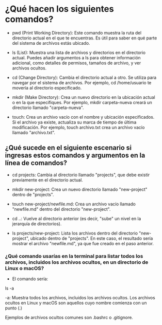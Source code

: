 # ¿Qué hacen los siguientes comandos?

- pwd (Print Working Directory):
Este comando muestra la ruta del directorio actual en el que te encuentras. Es útil para saber en qué parte del sistema de archivos estás ubicado.

- ls (List):
Muestra una lista de archivos y directorios en el directorio actual. Puedes añadir argumentos a ls para obtener información adicional, como detalles de permisos, tamaños de archivo, y ver archivos ocultos.

- cd (Change Directory):
Cambia el directorio actual a otro. Se utiliza para navegar por el sistema de archivos. Por ejemplo, cd /home/usuario te movería al directorio especificado.

- mkdir (Make Directory):
Crea un nuevo directorio en la ubicación actual o en la que especifiques. Por ejemplo, mkdir carpeta-nueva creará un directorio llamado "carpeta-nueva".

- touch:
Crea un archivo vacío con el nombre y ubicación especificados. Si el archivo ya existe, actualiza su marca de tiempo de última modificación. Por ejemplo, touch archivo.txt crea un archivo vacío llamado "archivo.txt".

## ¿Qué sucede en el siguiente escenario si ingresas estos comandos y argumentos en la línea de comandos?

- cd projects:
Cambia al directorio llamado "projects", que debe existir previamente en el directorio actual.

- mkdir new-project:
Crea un nuevo directorio llamado "new-project" dentro de "projects".

- touch new-project/newfile.md:
Crea un archivo vacío llamado "newfile.md" dentro del directorio "new-project".

- cd ..:
Vuelve al directorio anterior (es decir, "sube" un nivel en la jerarquía de directorios).

- ls projects/new-project:
Lista los archivos dentro del directorio "new-project", ubicado dentro de "projects". En este caso, el resultado sería mostrar el archivo "newfile.md", ya que fue creado en el paso anterior.

### ¿Qué comando usarías en la terminal para listar todos los archivos, incluidos los archivos ocultos, en un directorio de Linux o macOS?

- El comando sería:

ls -a

-a: Muestra todos los archivos, incluidos los archivos ocultos. Los archivos ocultos en Linux y macOS son aquellos cuyo nombre comienza con un punto (.)

Ejemplos de archivos ocultos comunes son .bashrc o .gitignore.
